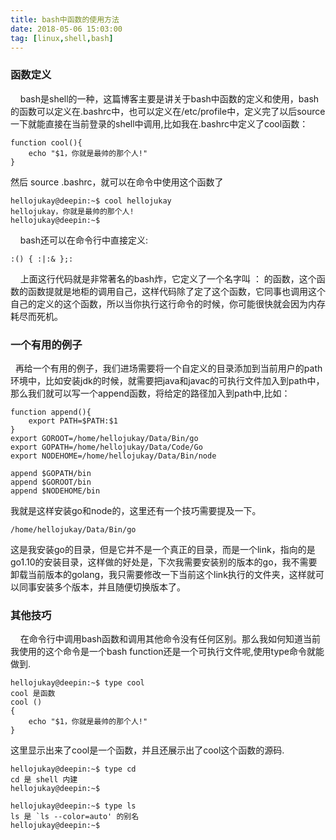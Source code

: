 ```yaml
---
title: bash中函数的使用方法
date: 2018-05-06 15:03:00
tag: [linux,shell,bash]
---
```


### 函数定义
&nbsp;&nbsp;&nbsp;&nbsp;bash是shell的一种，这篇博客主要是讲关于bash中函数的定义和使用，bash的函数可以定义在.bashrc中，也可以定义在/etc/profile中，定义完了以后source一下就能直接在当前登录的shell中调用,比如我在.bashrc中定义了cool函数：
```shell
function cool(){
	echo "$1，你就是最帅的那个人!"
}
```
然后 source .bashrc，就可以在命令中使用这个函数了
```shell
hellojukay@deepin:~$ cool hellojukay
hellojukay，你就是最帅的那个人!
hellojukay@deepin:~$ 
```
&nbsp;&nbsp;&nbsp;&nbsp;bash还可以在命令行中直接定义:
```shell
:() { :|:& };:
```
&nbsp;&nbsp;&nbsp;&nbsp;上面这行代码就是非常著名的bash炸，它定义了一个名字叫 ： 的函数，这个函数的函数提就是地柜的调用自己，这样代码除了定了这个函数，它同事也调用这个自己的定义的这个函数，所以当你执行这行命令的时候，你可能很快就会因为内存耗尽而死机。
### 一个有用的例子
&nbsp;&nbsp;再给一个有用的例子，我们进场需要将一个自定义的目录添加到当前用户的path环境中，比如安装jdk的时候，就需要把java和javac的可执行文件加入到path中，那么我们就可以写一个append函数，将给定的路径加入到path中,比如：
```shell
function append(){
	export PATH=$PATH:$1
}
export GOROOT=/home/hellojukay/Data/Bin/go
export GOPATH=/home/hellojukay/Data/Code/Go
export NODEHOME=/home/hellojukay/Data/Bin/node

append $GOPATH/bin
append $GOROOT/bin
append $NODEHOME/bin
```
我就是这样安装go和node的，这里还有一个技巧需要提及一下。
```shell
/home/hellojukay/Data/Bin/go
```
这是我安装go的目录，但是它并不是一个真正的目录，而是一个link，指向的是go1.10的安装目录，这样做的好处是，下次我需要安装别的版本的go，我不需要卸载当前版本的golang，我只需要修改一下当前这个link执行的文件夹，这样就可以同事安装多个版本，并且随便切换版本了。
### 其他技巧
&nbsp;&nbsp;&nbsp;&nbsp;在命令行中调用bash函数和调用其他命令没有任何区别。那么我如何知道当前我使用的这个命令是一个bash function还是一个可执行文件呢,使用type命令就能做到.
```shell
hellojukay@deepin:~$ type cool
cool 是函数
cool () 
{ 
    echo "$1，你就是最帅的那个人!"
}
```
这里显示出来了cool是一个函数，并且还展示出了cool这个函数的源码.
```shell
hellojukay@deepin:~$ type cd
cd 是 shell 内建
hellojukay@deepin:~$ 
```
```shell
hellojukay@deepin:~$ type ls
ls 是 `ls --color=auto' 的别名
hellojukay@deepin:~$ 
```